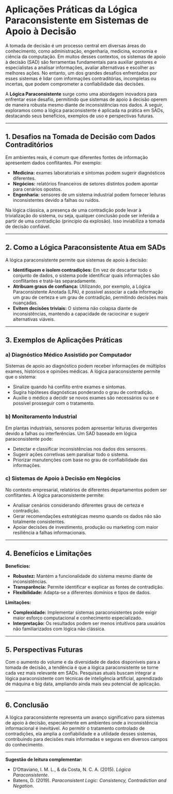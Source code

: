 
# Aplicações Práticas da Lógica Paraconsistente em Sistemas de Apoio à Decisão

A tomada de decisão é um processo central em diversas áreas do conhecimento, como administração, engenharia, medicina, economia e ciência da computação. Em muitos desses contextos, os sistemas de apoio à decisão (SAD) são ferramentas fundamentais para auxiliar gestores e especialistas a analisar informações, avaliar alternativas e escolher as melhores ações. No entanto, um dos grandes desafios enfrentados por esses sistemas é lidar com informações contraditórias, incompletas ou incertas, que podem comprometer a confiabilidade das decisões.

A **Lógica Paraconsistente** surge como uma abordagem inovadora para enfrentar esse desafio, permitindo que sistemas de apoio à decisão operem de maneira robusta mesmo diante de inconsistências nos dados. A seguir, exploramos como a lógica paraconsistente é aplicada na prática em SADs, destacando seus benefícios, exemplos de uso e perspectivas futuras.

---

## 1. Desafios na Tomada de Decisão com Dados Contraditórios

Em ambientes reais, é comum que diferentes fontes de informação apresentem dados conflitantes. Por exemplo:

- **Medicina:** exames laboratoriais e sintomas podem sugerir diagnósticos diferentes.
- **Negócios:** relatórios financeiros de setores distintos podem apontar para cenários opostos.
- **Engenharia:** sensores de um sistema industrial podem fornecer leituras inconsistentes devido a falhas ou ruídos.

Na lógica clássica, a presença de uma contradição pode levar à trivialização do sistema, ou seja, qualquer conclusão pode ser inferida a partir de uma contradição (princípio da explosão). Isso inviabiliza a tomada de decisão confiável.

---

## 2. Como a Lógica Paraconsistente Atua em SADs

A lógica paraconsistente permite que sistemas de apoio à decisão:

- **Identifiquem e isolem contradições:** Em vez de descartar todo o conjunto de dados, o sistema pode identificar quais informações são conflitantes e tratá-las separadamente.
- **Atribuam graus de confiança:** Utilizando, por exemplo, a Lógica Paraconsistente Anotada (LPA), é possível associar a cada informação um grau de certeza e um grau de contradição, permitindo decisões mais nuançadas.
- **Evitem decisões triviais:** O sistema não colapsa diante de inconsistências, mantendo a capacidade de raciocinar e sugerir alternativas viáveis.

---

## 3. Exemplos de Aplicações Práticas

### a) Diagnóstico Médico Assistido por Computador

Sistemas de apoio ao diagnóstico podem receber informações de múltiplos exames, históricos e opiniões médicas. A lógica paraconsistente permite que o sistema:

- Sinalize quando há conflito entre exames e sintomas.
- Sugira hipóteses diagnósticas ponderando o grau de contradição.
- Auxilie o médico a decidir se novos exames são necessários ou se é possível prosseguir com o tratamento.

### b) Monitoramento Industrial

Em plantas industriais, sensores podem apresentar leituras divergentes devido a falhas ou interferências. Um SAD baseado em lógica paraconsistente pode:

- Detectar e classificar inconsistências nos dados dos sensores.
- Sugerir ações corretivas sem paralisar todo o sistema.
- Priorizar manutenções com base no grau de confiabilidade das informações.

### c) Sistemas de Apoio à Decisão em Negócios

No contexto empresarial, relatórios de diferentes departamentos podem ser conflitantes. A lógica paraconsistente permite:

- Analisar cenários considerando diferentes graus de certeza e contradição.
- Gerar recomendações estratégicas mesmo quando os dados não são totalmente consistentes.
- Apoiar decisões de investimento, produção ou marketing com maior resiliência a falhas informacionais.

---

## 4. Benefícios e Limitações

**Benefícios:**
- **Robustez:** Mantém a funcionalidade do sistema mesmo diante de inconsistências.
- **Transparência:** Permite identificar e explicar as fontes de contradição.
- **Flexibilidade:** Adapta-se a diferentes domínios e tipos de dados.

**Limitações:**
- **Complexidade:** Implementar sistemas paraconsistentes pode exigir maior esforço computacional e conhecimento especializado.
- **Interpretação:** Os resultados podem ser menos intuitivos para usuários não familiarizados com lógica não clássica.

---

## 5. Perspectivas Futuras

Com o aumento do volume e da diversidade de dados disponíveis para a tomada de decisão, a tendência é que a lógica paraconsistente se torne cada vez mais relevante em SADs. Pesquisas atuais buscam integrar a lógica paraconsistente com técnicas de inteligência artificial, aprendizado de máquina e big data, ampliando ainda mais seu potencial de aplicação.

---

## 6. Conclusão

A lógica paraconsistente representa um avanço significativo para sistemas de apoio à decisão, especialmente em ambientes onde a inconsistência informacional é inevitável. Ao permitir o tratamento controlado de contradições, ela amplia a confiabilidade e a utilidade desses sistemas, contribuindo para decisões mais informadas e seguras em diversos campos do conhecimento.

---

**Sugestão de leitura complementar:**  
- D’Ottaviano, I. M. L., & da Costa, N. C. A. (2015). *Lógica Paraconsistente*.  
- Batens, D. (2019). *Paraconsistent Logic: Consistency, Contradiction and Negation*.
```
